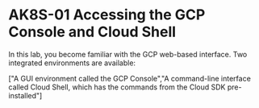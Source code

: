 # AK8S-01 Accessing the GCP Console and Cloud Shell

In this lab, you become familiar with the GCP web-based interface. Two integrated environments are available:

["A GUI environment called the GCP Console","A command-line interface called Cloud Shell, which has the commands from the Cloud SDK pre-installed"]
